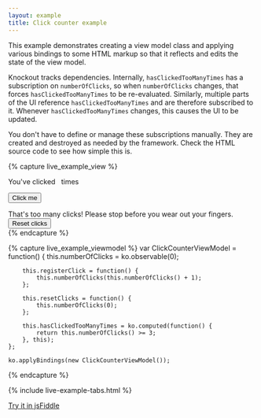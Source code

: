 ```yaml
---
layout: example
title: Click counter example
---
```


This example demonstrates creating a view model class and applying various bindings to some HTML markup so that it reflects and edits the state of the view model.

Knockout tracks dependencies. Internally, `hasClickedTooManyTimes` has a subscription on `numberOfClicks`, so when `numberOfClicks` changes, that forces `hasClickedTooManyTimes` to be re-evaluated. Similarly, multiple parts of the UI reference `hasClickedTooManyTimes` and are therefore subscribed to it. Whenever `hasClickedTooManyTimes` changes, this causes the UI to be updated.

You don't have to define or manage these subscriptions manually. They are created and destroyed as needed by the framework. Check the HTML source code to see how simple this is.

{% capture live_example_view %}
<div>You've clicked <span data-bind='text: numberOfClicks'>&nbsp;</span> times</div>

<button data-bind='click: registerClick, disable: hasClickedTooManyTimes'>Click me</button>

<div data-bind='visible: hasClickedTooManyTimes'>
    That's too many clicks! Please stop before you wear out your fingers.
    <button data-bind='click: resetClicks'>Reset clicks</button>
</div>
{% endcapture %}

{% capture live_example_viewmodel %}
    var ClickCounterViewModel = function() {
        this.numberOfClicks = ko.observable(0);

        this.registerClick = function() {
            this.numberOfClicks(this.numberOfClicks() + 1);
        };

        this.resetClicks = function() {
            this.numberOfClicks(0);
        };

        this.hasClickedTooManyTimes = ko.computed(function() {
            return this.numberOfClicks() >= 3;
        }, this);
    };

    ko.applyBindings(new ClickCounterViewModel());
{% endcapture %}

{% include live-example-tabs.html %}

[Try it in jsFiddle](http://jsfiddle.net/rniemeyer/3Lqsx/)